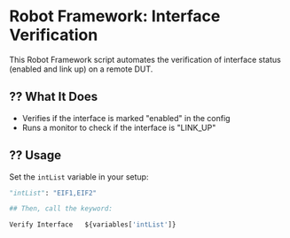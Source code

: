 # Robot Framework: Interface Verification

This Robot Framework script automates the verification of interface status (enabled and link up) on a remote DUT.

## ?? What It Does

- Verifies if the interface is marked "enabled" in the config
- Runs a monitor to check if the interface is "LINK_UP"

## ?? Usage

Set the `intList` variable in your setup:

```python
"intList": "EIF1,EIF2"

## Then, call the keyword:

Verify Interface   ${variables['intList']}

